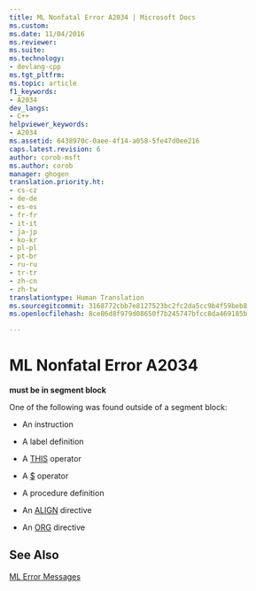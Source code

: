 ```yaml
---
title: ML Nonfatal Error A2034 | Microsoft Docs
ms.custom: 
ms.date: 11/04/2016
ms.reviewer: 
ms.suite: 
ms.technology:
- devlang-cpp
ms.tgt_pltfrm: 
ms.topic: article
f1_keywords:
- A2034
dev_langs:
- C++
helpviewer_keywords:
- A2034
ms.assetid: 6438970c-0aee-4f14-a058-5fe47d0ee216
caps.latest.revision: 6
author: corob-msft
ms.author: corob
manager: ghogen
translation.priority.ht:
- cs-cz
- de-de
- es-es
- fr-fr
- it-it
- ja-jp
- ko-kr
- pl-pl
- pt-br
- ru-ru
- tr-tr
- zh-cn
- zh-tw
translationtype: Human Translation
ms.sourcegitcommit: 3168772cbb7e8127523bc2fc2da5cc9b4f59beb8
ms.openlocfilehash: 8ce86d8f979d08650f7b245747bfcc8da469185b

---
```

# ML Nonfatal Error A2034
**must be in segment block**  
  
 One of the following was found outside of a segment block:  
  
-   An instruction  
  
-   A label definition  
  
-   A [THIS](../../assembler/masm/operator-this.md) operator  
  
-   A [$](../../assembler/masm/dollar.md) operator  
  
-   A procedure definition  
  
-   An [ALIGN](../../assembler/masm/align-masm.md) directive  
  
-   An [ORG](../../assembler/masm/org.md) directive  
  
## See Also  
 [ML Error Messages](../../assembler/masm/ml-error-messages.md)


<!--HONumber=Jan17_HO2-->


